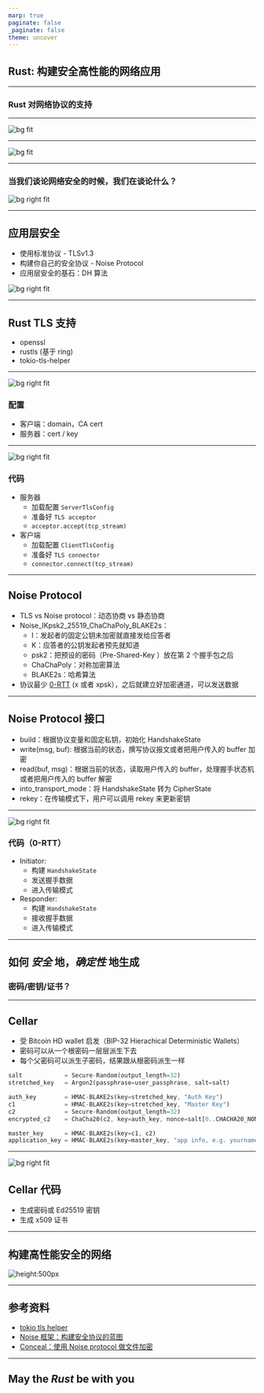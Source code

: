 ```yaml
---
marp: true
paginate: false
_paginate: false
theme: uncover
---
```



## Rust: 构建安全高性能的网络应用

---

### Rust 对网络协议的支持

---

![bg fit](images/network.png)

---

![bg fit](images/network1.png)

---

### 当我们谈论网络安全的时候，我们在谈论什么？

![bg right fit](images/security.png)

---

## 应用层安全

- 使用标准协议 - TLSv1.3
- 构建你自己的安全协议 - Noise Protocol
- 应用层安全的基石：DH 算法

![bg right fit](images/ecdh.png)

---

## Rust TLS 支持

- openssl
- rustls (基于 ring)
- tokio-tls-helper

---

<!-- _backgroundColor: #1e1e1e -->
<!-- _color: #e1e1e1 -->

![bg right fit](images/tls_config.jpg)

### 配置

- 客户端：domain，CA cert
- 服务器：cert / key

---

<!-- _backgroundColor: #1e1e1e -->
<!-- _color: #e1e1e1 -->

![bg right fit](images/tls_code.jpg)

### 代码

- 服务器
  - 加载配置 `ServerTlsConfig`
  - 准备好 `TLS acceptor`
  - `acceptor.accept(tcp_stream)`
- 客户端
  - 加载配置 `ClientTlsConfig`
  - 准备好 `TLS connector`
  - `connector.connect(tcp_stream)`

---

## Noise Protocol

- TLS vs Noise protocol：动态协商 vs 静态协商
- Noise_IKpsk2_25519_ChaChaPoly_BLAKE2s：
  - I：发起者的固定公钥未加密就直接发给应答者
  - K：应答者的公钥发起者预先就知道
  - psk2：把预设的密码（Pre-Shared-Key ）放在第 2 个握手包之后
  - ChaChaPoly：对称加密算法
  - BLAKE2s：哈希算法
- 协议最少 [0-RTT](https://noiseexplorer.com/patterns/X/) (x 或者 xpsk），之后就建立好加密通道，可以发送数据

---

## Noise Protocol 接口

- build：根据协议变量和固定私钥，初始化 HandshakeState
- write(msg, buf): 根据当前的状态，撰写协议报文或者把用户传入的 buffer 加密
- read(buf, msg)：根据当前的状态，读取用户传入的 buffer，处理握手状态机或者把用户传入的 buffer 解密
- into_transport_mode：将 HandshakeState 转为 CipherState
- rekey：在传输模式下，用户可以调用 rekey 来更新密钥

---

<!-- _backgroundColor: #1e1e1e -->
<!-- _color: #e1e1e1 -->

![bg right fit](images/noise_code.jpg)

### 代码（0-RTT）

- Initiator:
  - 构建 `HandshakeState`
  - 发送握手数据
  - 进入传输模式
- Responder:
  - 构建 `HandshakeState`
  - 接收握手数据
  - 进入传输模式

---

## 如何 _安全_ 地，_确定性_ 地生成

### __密码/密钥/证书__？

---

## Cellar

- 受 Bitcoin HD wallet 启发（BIP-32 Hierachical Deterministic Wallets）
- 密码可以从一个根密码一层层派生下去
- 每个父密码可以派生子密码，结果跟从根密码派生一样

```rust
salt            = Secure-Random(output_length=32)
stretched_key   = Argon2(passphrase=user_passphrase, salt=salt)

auth_key        = HMAC-BLAKE2s(key=stretched_key, "Auth Key")
c1              = HMAC-BLAKE2s(key=stretched_key, "Master Key")
c2              = Secure-Random(output_length=32)
encrypted_c2    = ChaCha20(c2, key=auth_key, nonce=salt[0..CHACHA20_NONCE_LENGTH])

master_key      = HMAC-BLAKE2s(key=c1, c2)
application_key = HMAC-BLAKE2s(key=master_key, "app info, e.g. yourname@gmail.com")
```

---

<!-- _backgroundColor: #1e1e1e -->
<!-- _color: #e1e1e1 -->

![bg right fit](images/cellar_code.jpg)

## Cellar 代码

- 生成密码或 Ed25519 密钥
- 生成 x509 证书

---

## 构建高性能安全的网络

![height:500px](images/network1.png)

---

## 参考资料

- [tokio tls helper](https://github.com/tyrchen/tokio-tls-helper)
- [Noise 框架：构建安全协议的蓝图](https://zhuanlan.zhihu.com/p/96944134)
- [Conceal：使用 Noise protocol 做文件加密](https://github.com/tyrchen/conceal)

---

<!-- _backgroundColor: black -->
<!-- _color: lightgrey -->

## May the _Rust_ be with you
